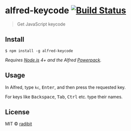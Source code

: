 # alfred-keycode [![Build Status](https://travis-ci.org/radibit/alfred-keycode.svg?branch=master)](https://travis-ci.org/radibit/alfred-keycode)

> Get JavaScript keycode


## Install

```
$ npm install -g alfred-keycode
```

*Requires [Node.js](https://nodejs.org) 4+ and the Alfred [Powerpack](https://www.alfredapp.com/powerpack/).*


## Usage

In Alfred, type `kc`, <kbd>Enter</kbd>, and then press the requested key.

For keys like <kbd>Backspace</kbd>, <kbd>Tab</kbd>, <kbd>Ctrl</kbd> etc. type their names.


## License

MIT © [radibit](http://radibit.com)
